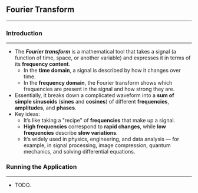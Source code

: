 ## Fourier Transform
---
### Introduction
---
* The ___Fourier transform___ is a mathematical tool that takes a signal (a function of time, space, or another variable) and expresses it in terms of its __frequency content__.
    * In the __time domain__, a signal is described by how it changes over time.
    * In the __frequency domain__, the Fourier transform shows which frequencies are present in the signal and how strong they are.
* Essentially, it breaks down a complicated waveform into a __sum of simple sinusoids__ (__sines__ and __cosines__) of different __frequencies__, __amplitudes__, and __phases__.
* Key ideas:
    * It’s like taking a "recipe" of __frequencies__ that make up a signal.
    * __High frequencies__ correspond to __rapid changes__, while __low frequencies__ describe __slow variations__.
    * It’s widely used in physics, engineering, and data analysis — for example, in signal processing, image compression, quantum mechanics, and solving differential equations.

### Running the Application
---
* TODO.
